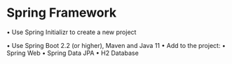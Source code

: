 # Spring Framework
• Use Spring Initializr to create a new project

• Use Spring Boot 2.2 (or higher), Maven and Java 11 
• Add to the project:
   • Spring Web
   • Spring Data JPA 
   • H2 Database